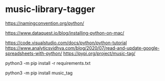 # music-library-tagger
https://namingconvention.org/python/

https://www.dataquest.io/blog/installing-python-on-mac/

https://code.visualstudio.com/docs/python/python-tutorial
https://www.analyticsvidhya.com/blog/2020/07/read-and-update-google-spreadsheets-with-python/
https://pypi.org/project/music-tag/



python3 -m pip install -r requirements.txt

python3 -m pip install music_tag
